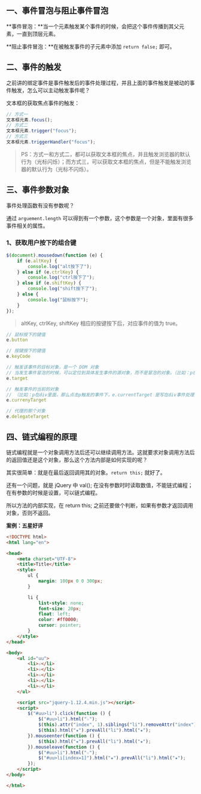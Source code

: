 ## 一、事件冒泡与阻止事件冒泡

**事件冒泡：**当一个元素触发某个事件的时候，会把这个事件传播到其父元素，一直到顶层元素。

**阻止事件冒泡：**在被触发事件的子元素中添加 `return false;` 即可。



## 二、事件的触发

之前讲的绑定事件是事件触发后的事件处理过程，并且上面的事件触发是被动的事件触发，怎么可以主动触发事件呢？



文本框的获取焦点事件的触发：

```js
// 方式一
文本框元素.focus();
// 方式二
文本框元素.trigger("focus");
// 方式三
文本框元素.triggerHandler("focus");
```

>   PS：方式一和方式二，都可以获取文本框的焦点，并且触发浏览器的默认行为（光标闪烁）；而方式三，可以获取文本框的焦点，但是不能触发浏览器的默认行为（光标不闪烁）。



## 三、事件参数对象

事件处理函数有没有参数呢？

通过 `arguement.length` 可以得到有一个参数，这个参数是一个对象，里面有很多事件相关的属性。

### 1、获取用户按下的组合键

```js
$(document).mousedown(function (e) {
    if (e.altKey) {
        console.log("alt按下了");
    } else if (e.ctrlKey) {
        console.log("ctrl按下了");
    } else if (e.shiftKey) {
        console.log("shift按下了");
    } else {
        console.log("鼠标按下");
    }
});
```

>   altKey, ctrlKey, shiftKey 相应的按键按下后，对应事件的值为 true。

```js
// 鼠标按下的键值
e.button

// 按键按下的键值
e.keyCode

// 触发该事件的目标对象，是一个 DOM 对象
// 当发生事件冒泡的时候，可以定位到具体发生事件的源对象，而不是冒泡的对象。（比如：p在div里面，那么点击p触发的事件下，e.target 是写在div事件处理函数里面的，此时 e.target 是p对象。）
e.target

// 触发事件的当前的对象
// （比如：p在div里面，那么点击p触发的事件下，e.currentTarget 是写在div事件处理函数里面的，此时 e.currentTarget 是div对象）
e.currenyTarget

// 代理的那个对象
e.delegateTarget
```





## 四、链式编程的原理

链式编程就是一个对象调用方法后还可以继续调用方法。这就要求对象调用方法后的返回值还是这个对象，那么这个方法内部是如何实现的呢？

其实很简单：就是在最后返回调用其的对象。`return this;`  就好了。

还有一个问题，就是 jQuery 中 val();  在没有参数时时读取数值，不能链式编程；在有参数的时候是设置，可以链式编程。

所以方法的内部实现，在 return this; 之前还要做个判断，如果有参数才返回调用对象，否则不返回。



**案例：五星好评**

```html
<!DOCTYPE html>
<html lang="en">

<head>
    <meta charset="UTF-8">
    <title>Title</title>
    <style>
        ul {
            margin: 100px 0 0 300px;
        }

        li {
            list-style: none;
            font-size: 20px;
            float: left;
            color: #ff0000;
            cursor: pointer;
        }
    </style>
</head>

<body>
    <ul id="uu">
        <li>☆</li>
        <li>☆</li>
        <li>☆</li>
        <li>☆</li>
        <li>☆</li>
    </ul>

    <script src="jquery-1.12.4.min.js"></script>
    <script>
        $("#uu>li").click(function () {
            $("#uu>li").html("☆");
            $(this).attr("index", 1).siblings("li").removeAttr("index");
            $(this).html("★").prevAll("li").html("★");
        }).mouseenter(function () {
            $(this).html("★").prevAll("li").html("★");
        }).mouseleave(function () {
            $("#uu>li").html("☆");
            $("#uu>li[index=1]").html("★").prevAll("li").html("★");
        });
    </script>
</body>

</html>
```

